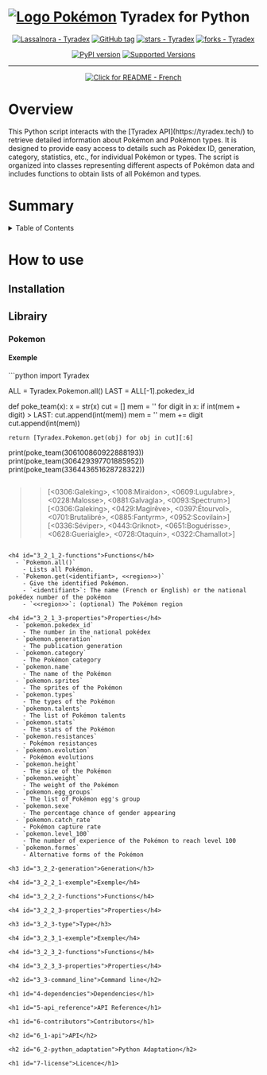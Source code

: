 # <a href="https://tyradex.tech/"><img src="https://tyradex.tech/assets/logo.png" alt="Logo Pokémon"/></a> Tyradex for Python

<div align="center">

[![LassaInora - Tyradex](https://img.shields.io/static/v1?label=LassaInora&message=Tyradex&color=yellow&logo=github)](https://github.com/LassaInora/Tyradex "Go to GitHub repo")
[![GitHub tag](https://img.shields.io/github/tag/LassaInora/Tyradex?include_prereleases=&sort=semver&color=orange)](https://github.com/LassaInora/Tyradex/releases/)
[![stars - Tyradex](https://img.shields.io/github/stars/LassaInora/Tyradex?style=social)](https://github.com/LassaInora/Tyradex)
[![forks - Tyradex](https://img.shields.io/github/forks/LassaInora/Tyradex?style=social)](https://github.com/LassaInora/Tyradex)

[![PyPI version](https://badge.fury.io/py/Tyradex.svg)](https://badge.fury.io/py/Tyradex)
[![Supported Versions](https://img.shields.io/pypi/pyversions/Tyradex.svg)](https://pypi.org/project/Tyradex)

___

[![Click for README - French](https://img.shields.io/badge/Click_for_README-Français-red)](README_FRENCH.md)

</div>

<h1 id="1-overview">Overview</h1>
This Python script interacts with the [Tyradex API](https://tyradex.tech/) to retrieve detailed information about Pokémon and Pokémon types. It is designed to provide easy access to details such as Pokédex ID, generation, category, statistics, etc., for individual Pokémon or types. The script is organized into classes representing different aspects of Pokémon data and includes functions to obtain lists of all Pokémon and types.

<h1 id="2-summary">Summary</h1>
<details markdown="1">
  <summary>Table of Contents</summary>

-   [1 Overview](#1-overview)
-   [2 Summary](#2-summary)
-   [3 How to use](#3-how_to_use)
    *   [3.1 Installation](#3_1-installation)
    *   [3.2 Librairy](#3_2-librairy)
        +   [3.2.1 Pokemon](#3_2_1-pokemon)
            *   [3.2.1.1 Exemple](#3_2_1_1-exemple)
            *   [3.2.1.2 Functions](#3_2_1_2-functions)
            *   [3.2.1.3 Properties](#3_2_1_3-properties)
        +   [3.2.2 Generation](#3_2_2-generation)
            *   [3.2.2.1 Exemple](#3_2_2_1-exemple)
            *   [3.2.2.2 Functions](#3_2_2_2-functions)
            *   [3.2.2.3 Properties](#3_2_2_3-properties)
        +   [3.2.3 Type](#3_2_3-type)
            *   [3.2.3.1 Exemple](#3_2_3_1-exemple)
            *   [3.2.3.2 Functions](#3_2_3_2-functions)
            *   [3.2.3.3 Properties](#3_2_3_3-properties)
    *   [3.3 Command line](#3_3-command_line)
-   [4 Dependencies](#4-dependencies)
-   [5 API Reference](#5-api_reference)
-   [6 Contributors](#6-contributors)
    *   [6.1 API](#6_1-api)
    *   [6.2 Python Adaptation](#6_2-python_adaptation)
-   [7 Licence](#7-license)

</details>

<h1 id="3-how_to_use">How to use</h1>

<h2 id="3_1-installation">Installation</h2>

<h2 id="3_2-librairy">Librairy</h2>

<h3 id="3_2_1-pokemon">Pokemon</h3>

<h4 id="3_2_1_1-exemple">Exemple</h4>
```python
import Tyradex

ALL = Tyradex.Pokemon.all()
LAST = ALL[-1].pokedex_id


def poke_team(x):
    x = str(x)
    cut = []
    mem = ''
    for digit in x:
        if int(mem + digit) > LAST:
            cut.append(int(mem))
            mem = ''
        mem += digit
    cut.append(int(mem))

    return [Tyradex.Pokemon.get(obj) for obj in cut][:6]


print(poke_team(306100860922888193))
print(poke_team(306429397701885952))
print(poke_team(336443651628728322))
```
```
>> [<0306:Galeking>, <1008:Miraidon>, <0609:Lugulabre>, <0228:Malosse>, <0881:Galvagla>, <0093:Spectrum>]
>> [<0306:Galeking>, <0429:Magirêve>, <0397:Étourvol>, <0701:Brutalibré>, <0885:Fantyrm>, <0952:Scovilain>]
>> [<0336:Séviper>, <0443:Griknot>, <0651:Boguérisse>, <0628:Gueriaigle>, <0728:Otaquin>, <0322:Chamallot>]
```

<h4 id="3_2_1_2-functions">Functions</h4>
  - `Pokemon.all()`
    - Lists all Pokémon.
  - `Pokemon.get(<identifiant>, <<region>>)`
    - Give the identified Pokémon.
    - `<identifiant>`: The name (French or English) or the national pokédex number of the pokémon
    - `<<region>>`: (optional) The Pokémon region

<h4 id="3_2_1_3-properties">Properties</h4>
  - `pokemon.pokedex_id`
    - The number in the national pokédex
  - `pokemon.generation`
    - The publication generation
  - `pokemon.category`
    - The Pokémon category
  - `pokemon.name`
    - The name of the Pokémon
  - `pokemon.sprites`
    - The sprites of the Pokémon
  - `pokemon.types`
    - The types of the Pokémon
  - `pokemon.talents`
    - The list of Pokémon talents
  - `pokemon.stats`
    - The stats of the Pokémon
  - `pokemon.resistances`
    - Pokémon resistances
  - `pokemon.evolution`
    - Pokémon evolutions
  - `pokemon.height`
    - The size of the Pokémon
  - `pokemon.weight`
    - The weight of the Pokémon
  - `pokemon.egg_groups`
    - The list of Pokémon egg's group
  - `pokemon.sexe`
    - The percentage chance of gender appearing
  - `pokemon.catch_rate`
    - Pokémon capture rate
  - `pokemon.level_100`
    - The number of experience of the Pokémon to reach level 100
  - `pokemon.formes`
    - Alternative forms of the Pokémon

<h3 id="3_2_2-generation">Generation</h3>

<h4 id="3_2_2_1-exemple">Exemple</h4>

<h4 id="3_2_2_2-functions">Functions</h4>

<h4 id="3_2_2_3-properties">Properties</h4>

<h3 id="3_2_3-type">Type</h3>

<h4 id="3_2_3_1-exemple">Exemple</h4>

<h4 id="3_2_3_2-functions">Functions</h4>

<h4 id="3_2_3_3-properties">Properties</h4>

<h2 id="3_3-command_line">Command line</h2>

<h1 id="4-dependencies">Dependencies</h1>

<h1 id="5-api_reference">API Reference</h1>

<h1 id="6-contributors">Contributors</h1>

<h2 id="6_1-api">API</h2>

<h2 id="6_2-python_adaptation">Python Adaptation</h2>

<h1 id="7-license">Licence</h1>